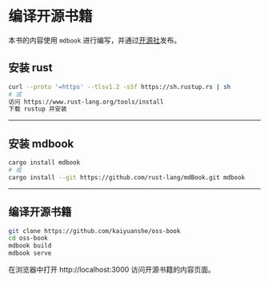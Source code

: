 # 编译开源书籍

本书的内容使用 `mdbook` 进行编写，并通过[开源社](https://www.kaiyuanshe.cn)发布。

## 安装 rust

```bash
curl --proto '=https' --tlsv1.2 -sSf https://sh.rustup.rs | sh
# 或
访问 https://www.rust-lang.org/tools/install
下载 rustup 并安装
```
---

## 安装 mdbook

```bash
cargo install mdbook
# 或
cargo install --git https://github.com/rust-lang/mdBook.git mdbook
```

---

## 编译开源书籍

```bash
git clone https://github.com/kaiyuanshe/oss-book
cd oss-book
mdbook build
mdbook serve
```

在浏览器中打开 http://localhost:3000 访问开源书籍的内容页面。